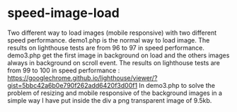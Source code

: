 # speed-image-load
Two different way to load images (mobile responsive) with two different speed performance.
demo1.php is the normal way to load image. The results on lighthouse tests are from 96 to 97 in speed performance.
demo3.php get the first image in background on load and the others images always in background on scroll event. The results on lighthouse tests are from 99 to 100 in speed performance : https://googlechrome.github.io/lighthouse/viewer/?gist=5bbc42a6b0e790f262add6420f3d00f1 
In demo3.php to solve the problem of resizing and mobile responsive of the background images in a simple way I have put inside the div a png transparent image of 9.5kb.  
